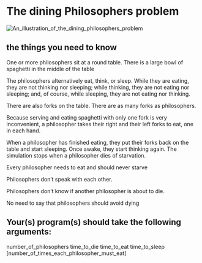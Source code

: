 # The dining Philosophers problem
![An_illustration_of_the_dining_philosophers_problem](https://github.com/mregrag/Phelosophers/assets/106615042/75c39268-e53f-450b-95a1-9028c2bb18c2)

## the things you need to know 

One or more philosophers sit at a round table.
There is a large bowl of spaghetti in the middle of the table

The philosophers alternatively eat, think, or sleep.
While they are eating, they are not thinking nor sleeping;
while thinking, they are not eating nor sleeping;
and, of course, while sleeping, they are not eating nor thinking.

There are also forks on the table. There are as many forks as philosophers.

Because serving and eating spaghetti with only one fork is very inconvenient, a
philosopher takes their right and their left forks to eat, one in each hand.

When a philosopher has finished eating, they put their forks back on the table and
start sleeping. Once awake, they start thinking again. The simulation stops when
a philosopher dies of starvation.

Every philosopher needs to eat and should never starve

Philosophers don’t speak with each other.

Philosophers don’t know if another philosopher is about to die.

No need to say that philosophers should avoid dying

## Your(s) program(s) should take the following arguments:

number_of_philosophers time_to_die time_to_eat time_to_sleep
[number_of_times_each_philosopher_must_eat]

